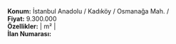 ## 

**Konum:** İstanbul Anadolu / Kadıköy / Osmanağa Mah. /  
**Fiyat:** 9.300.000  
**Özellikler:**  |  m² |   
**İlan Numarası:** 
